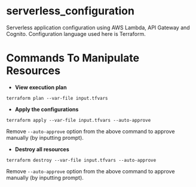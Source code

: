 # serverless_configuration
Serverless application configuration using AWS Lambda, API Gateway and Cognito. Configuration language used here is Terraform.


# Commands To Manipulate Resources
- **View execution plan**
```
terraform plan --var-file input.tfvars
```

- **Apply the configurations** 
```
terraform apply --var-file input.tfvars --auto-approve
```
Remove `--auto-approve` option from the above command to approve manually (by inputting prompt).

- **Destroy all resources**
```
terraform destroy --var-file input.tfvars --auto-approve
```
Remove `--auto-approve` option from the above command to approve manually (by inputting prompt).
